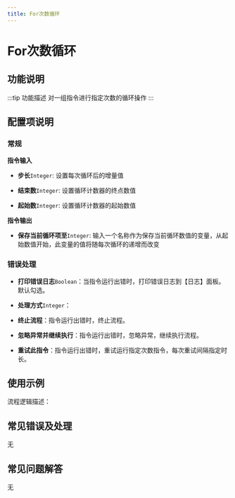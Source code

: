 ```yaml
---
title: For次数循环
---
```


# For次数循环

## 功能说明

:::tip 功能描述
对一组指令进行指定次数的循环操作
:::

## 配置项说明

### 常规

**指令输入**

- **步长**`Integer`: 设置每次循环后的增量值

- **结束数**`Integer`: 设置循环计数器的终点数值

- **起始数**`Integer`: 设置循环计数器的起始数值


**指令输出**

- **保存当前循环项至**`Integer`: 输入一个名称作为保存当前循环数值的变量，从起始数值开始，此变量的值将随每次循环的递增而改变

### 错误处理

- **打印错误日志**`Boolean`：当指令运行出错时，打印错误日志到【日志】面板。默认勾选。

- **处理方式**`Integer`：

 - **终止流程**：指令运行出错时，终止流程。

 - **忽略异常并继续执行**：指令运行出错时，忽略异常，继续执行流程。

 - **重试此指令**：指令运行出错时，重试运行指定次数指令，每次重试间隔指定时长。

## 使用示例

流程逻辑描述：

## 常见错误及处理

无

## 常见问题解答

无

